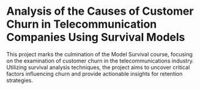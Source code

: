 # Analysis of the Causes of Customer Churn in Telecommunication Companies Using Survival Models

This project marks the culmination of the Model Survival course, focusing on the examination of customer churn in the telecommunications industry. Utilizing survival analysis techniques, the project aims to uncover critical factors influencing churn and provide actionable insights for retention strategies.

